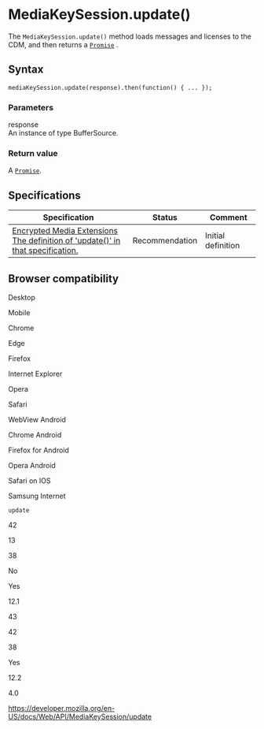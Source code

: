 # MediaKeySession.update()

The `MediaKeySession.update()` method loads messages and licenses to the CDM, and then returns a [`Promise`](https://developer.mozilla.org/en-US/docs/Web/JavaScript/Reference/Global_Objects/Promise) .

## Syntax

    mediaKeySession.update(response).then(function() { ... });

### Parameters

response  
An instance of type BufferSource.

### Return value

A [`Promise`](https://developer.mozilla.org/en-US/docs/Web/JavaScript/Reference/Global_Objects/Promise).

## Specifications

<table><thead><tr class="header"><th>Specification</th><th>Status</th><th>Comment</th></tr></thead><tbody><tr class="odd"><td><a href="https://w3c.github.io/encrypted-media/#dom-mediakeysession-update">Encrypted Media Extensions<br />
<span class="small">The definition of 'update()' in that specification.</span></a></td><td><span class="spec-rec">Recommendation</span></td><td>Initial definition</td></tr></tbody></table>

## Browser compatibility

Desktop

Mobile

Chrome

Edge

Firefox

Internet Explorer

Opera

Safari

WebView Android

Chrome Android

Firefox for Android

Opera Android

Safari on IOS

Samsung Internet

`update`

42

13

38

No

Yes

12.1

43

42

38

Yes

12.2

4.0

<a href="https://developer.mozilla.org/en-US/docs/Web/API/MediaKeySession/update" class="_attribution-link">https://developer.mozilla.org/en-US/docs/Web/API/MediaKeySession/update</a>
